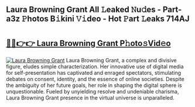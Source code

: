 ## Laura Browning Grant All 𝙻eaked 𝙽u𝚍es - Part-a3z 𝙿hotos B𝚒kini 𝚅𝚒deo - Hot 𝙿art 𝙻eaks 714AJ

# <h2><a href="http://ld4ztc.urlbe.top/?page=Laura+Browning+Grant">🔗🔗👉👉 Laura Browning Grant P𝚑oto𝚜Vid𝚎o</a></h2>

[![Laura Browning Grant](https://i.imgur.com/eBuTRDB.gif)](http://ld4ztc.urlbe.top/?page=Laura+Browning+Grant)
Laura Browning Grant, a complex and divisive figure, eludes simple characterization. Her innovative use of digital media for self-presentation has captivated and enraged spectators, stimulating debates on consent, identity, and the essence of online societies. Despite the ambiguity of her future goals, her role in shaping the digital sphere is unquestionable. Fueled by unyielding resolve and undeniable charisma, Laura Browning Grant presence in the virtual universe is unparalleled.
